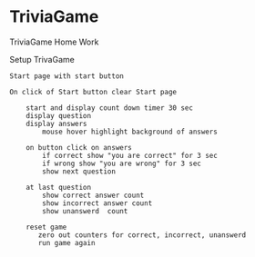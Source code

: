 # TriviaGame
TriviaGame Home Work

Setup TrivaGame

    Start page with start button

    On click of Start button clear Start page

        start and display count down timer 30 sec
        display question
        display answers
            mouse hover highlight background of answers

        on button click on answers
            if correct show "you are correct" for 3 sec
            if wrong show "you are wrong" for 3 sec
            show next question

        at last question 
            show correct answer count
            show incorrect answer count
            show unanswerd  count

        reset game
           zero out counters for correct, incorrect, unanswerd
           run game again